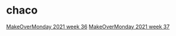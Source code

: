 # chaco

[MakeOverMonday 2021 week 36](https://github.com/aaizemberg/chaco/blob/main/mom2021w36.html)
[MakeOverMonday 2021 week 37](https://github.com/aaizemberg/chaco/blob/main/mom2021w37.html)
